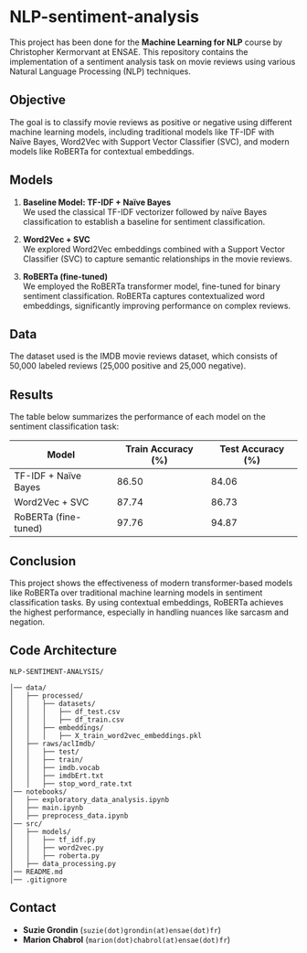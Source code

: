# NLP-sentiment-analysis

This project has been done for the **Machine Learning for NLP** course by Christopher Kermorvant at ENSAE. This repository contains the implementation of a sentiment analysis task on movie reviews using various Natural Language Processing (NLP) techniques. 

## Objective

The goal is to classify movie reviews as positive or negative using different machine learning models, including traditional models like TF-IDF with Naïve Bayes, Word2Vec with Support Vector Classifier (SVC), and modern models like RoBERTa for contextual embeddings.

## Models

1. **Baseline Model: TF-IDF + Naïve Bayes**  
   We used the classical TF-IDF vectorizer followed by naïve Bayes classification to establish a baseline for sentiment classification.

2. **Word2Vec + SVC**  
   We explored Word2Vec embeddings combined with a Support Vector Classifier (SVC) to capture semantic relationships in the movie reviews.

3. **RoBERTa (fine-tuned)**  
   We employed the RoBERTa transformer model, fine-tuned for binary sentiment classification. RoBERTa captures contextualized word embeddings, significantly improving performance on complex reviews.

## Data

The dataset used is the IMDB movie reviews dataset, which consists of 50,000 labeled reviews (25,000 positive and 25,000 negative). 

## Results

The table below summarizes the performance of each model on the sentiment classification task:

| Model                  | Train Accuracy (%) | Test Accuracy (%) |
|------------------------|--------------------|-------------------|
| TF-IDF + Naïve Bayes   | 86.50              | 84.06             |
| Word2Vec + SVC         | 87.74              | 86.73             |
| RoBERTa (fine-tuned)   | 97.76              | 94.87             |

## Conclusion

This project shows the effectiveness of modern transformer-based models like RoBERTa over traditional machine learning models in sentiment classification tasks. By using contextual embeddings, RoBERTa achieves the highest performance, especially in handling nuances like sarcasm and negation.

## Code Architecture

```plaintext
NLP-SENTIMENT-ANALYSIS/

│── data/            
│   ├── processed/
│   │   ├── datasets/
│   │   │   ├── df_test.csv
│   │   │   ├── df_train.csv
│   │   ├── embeddings/
│   │   │   ├── X_train_word2vec_embeddings.pkl
│   ├── raws/aclImdb/
│   │   ├── test/
│   │   ├── train/
│   │   ├── imdb.vocab
│   │   ├── imdbErt.txt
│   │   ├── stop_word_rate.txt
│── notebooks/           
│   ├── exploratory_data_analysis.ipynb  
│   ├── main.ipynb
│   ├── preprocess_data.ipynb                    
│── src/                    
│   ├── models/               
│   │   ├── tf_idf.py       
│   │   ├── word2vec.py
│   │   ├── roberta.py
│   ├── data_processing.py             
│── README.md               
│── .gitignore
```

## Contact

- **Suzie Grondin** (`suzie(dot)grondin(at)ensae(dot)fr`)
- **Marion Chabrol** (`marion(dot)chabrol(at)ensae(dot)fr`)




